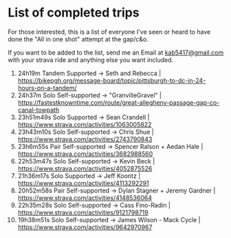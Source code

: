 # List of completed trips

For those interested, this is a list of everyone I've seen or heard to have done the "All in one shot" attempt at the gap/c&o.

If you want to be added to the list, send me an Email at kab5417@gmail.com with your strava ride and anything else you want included.



1. 24h19m       Tandem Supported    ->  Seth and Rebecca               |   https://bikepgh.org/message-board/topic/pittsburgh-to-dc-in-24-hours-on-a-tandem/
2. 24h37m       Solo Self-supported ->  "GranvilleGravel"              |   https://fastestknowntime.com/route/great-allegheny-passage-gap-co-canal-towpath
3. 23h51m49s    Solo Supported      ->  Sean Crandell                  |   https://www.strava.com/activities/1063005822
4. 23h43m10s    Solo Self-supported ->  Chris Shue                     |   https://www.strava.com/activities/2743790843
5. 23h6m55s     Pair Self-supported ->  Spencer Ralson + Aedan Hale    |   https://www.strava.com/activities/3682988560
6. 22h53m47s    Solo Self-supported ->  Kevin Beck                     |   https://www.strava.com/activities/4052875526
7. 21h36m17s    Solo Supported      ->  Jeff Koontz                    |   https://www.strava.com/activities/4113292291
8. 20h52m58s    Pair Self-supported ->  Dylan Stagner + Jeremy Gardner |   https://www.strava.com/activities/4148536064
9. 22h35m28s    Solo Self-supported ->  Cass Fino-Radin                |   https://www.strava.com/activities/9121798719
10. 19h38m51s   Solo Self-supported ->  James Wilson - Mack Cycle      |   https://www.strava.com/activities/9642970967
